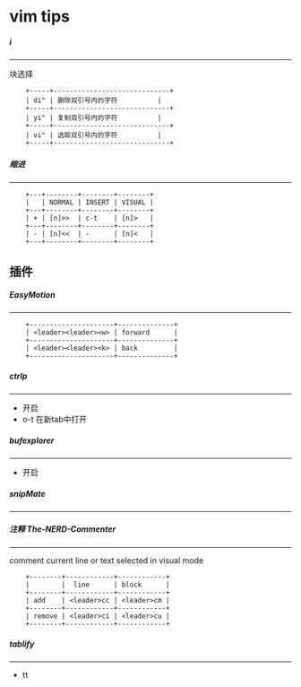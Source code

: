 # vim tips


##### i
---
块选择
```
	+-----+-----------------------------+
	| di" | 删除双引号内的字符          |
	+-----+-----------------------------+
	| yi" | 复制双引号内的字符          |
	+-----+-----------------------------+
	| vi" | 选取双引号内的字符          |
	+-----+-----------------------------+
```

##### 缩进
---
```
	+---+--------+--------+--------+
	|   | NORMAL | INSERT | VISUAL |
	+---+--------+--------+--------+
	| + | [n]>>  | c-t    | [n]>   |
	+---+--------+--------+--------+
	| - | [n]<<  | -      | [n]<   |
	+---+--------+--------+--------+
```


## 插件

##### EasyMotion
---
```
	+---------------------+--------------+
	| <leader><leader><w> | forward      |
	+---------------------+--------------+
	| <leader><leader><k> | back         |
	+---------------------+--------------+
```

##### ctrlp
---
  - <c-p> 开启
  - o-t 在新tab中打开

##### bufexplorer
---
  - <c-b> 开启

##### snipMate
---

##### 注释 The-NERD-Commenter
---
comment current line or text selected in visual mode
```
	+--------+------------+------------+
	|        |  line      | block      |
	+--------+------------+------------+
	| add    | <leader>cc | <leader>cm |
	+--------+------------+------------+
	| remove | <leader>ci | <leader>cu |
	+--------+------------+------------+
```

##### tablify
---
  - <leader>tt
